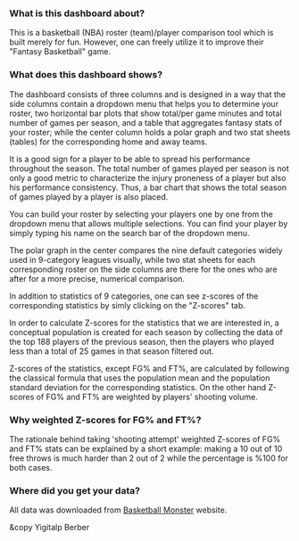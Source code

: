 
### What is this dashboard about?
This is a basketball (NBA) roster (team)/player comparison tool which is built merely for fun. However, one can 
freely utilize it to improve their "Fantasy Basketball" game.

### What does this dashboard shows?
The dashboard consists of three columns and is designed in a way that the side columns contain a dropdown menu that 
helps you to determine your roster, two horizontal bar plots that show total/per game minutes and total number of games per season, and a table that aggregates   fantasy stats of your roster; while the center column holds a polar graph and two stat sheets (tables) for the corresponding home and away teams.

It is a good sign for a player to be able to spread his performance throughout the season. The total number of games played per season is not only a good metric to characterize the injury proneness of a player but also his performance consistency. Thus, a bar chart that shows the total season of games played by a player is also placed.

You can build your roster by selecting your players one by one from the dropdown menu that allows multiple selections. You can find your player by simply typing his name on the search bar of the dropdown menu.         

The polar graph in the center compares the nine default categories widely used in 9-category leagues visually, while two stat sheets for each corresponding roster on the side columns are there for the ones who are after for a more precise, numerical comparison.

In addition to statistics of 9 categories, one can see z-scores of the corresponding statistics by simly clicking on the "Z-scores" tab. 

In order to calculate Z-scores for the statistics that we are interested in, a conceptual population is created for each season by collecting 
the data of the top 188 players of the previous season, then the players who played less than a total of 25 games in that season filtered out.

Z-scores of the statistics, except FG% and FT%, are calculated by following the classical formula that uses the population mean and the population standard deviation for the corresponding statistics. On the other hand  Z-scores of FG% and FT% are weighted by players' shooting volume.


### Why weighted Z-scores for FG% and FT%?
The rationale behind taking 'shooting attempt' weighted Z-scores of FG% and FT% stats can be explained by a short example: making a 10 out of 10 free throws is much harder than 2 out of 2 while the percentage is %100 for both cases.
    
### Where did you get your data?
All data was downloaded from [Basketball Monster](https://basketballmonster.com/default.aspx) website.


&copy Yigitalp Berber                      
